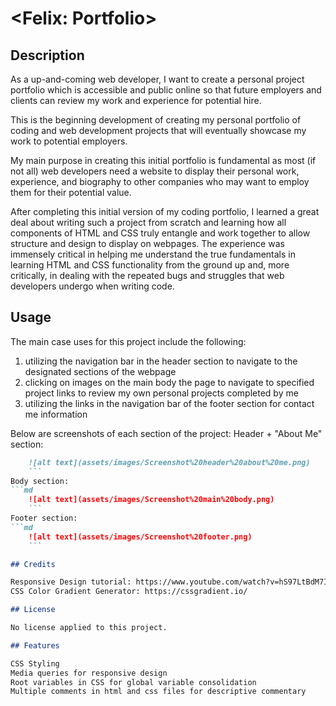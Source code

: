 # <Felix: Portfolio>

## Description

As a up-and-coming web developer, I want to create a personal project portfolio which is accessible and public online so that future employers and clients can review my work and experience for potential hire. 

This is the beginning development of creating my personal portfolio of coding and web development projects that will eventually showcase my work to potential employers. 

My main purpose in creating this initial portfolio is fundamental as most (if not all) web developers need a website to display their personal work, experience, and biography to other companies who may want to employ them for their potential value. 

After completing this initial version of my coding portfolio, I learned a great deal about writing such a project from scratch and learning how all components of HTML and CSS truly entangle and work together to allow structure and design to display on webpages. The experience was immensely critical in helping me understand the true fundamentals in learning HTML and CSS functionality from the ground up and, more critically, in dealing with the repeated bugs and struggles that web developers undergo when writing code. 

## Usage

The main case uses for this project include the following:
1) utilizing the navigation bar in the header section to navigate to the designated sections of the webpage
2) clicking on images on the main body the page to navigate to specified project links to review my own personal projects completed by me
3) utilizing the links in the navigation bar of the footer section for contact me information 

Below are screenshots of each section of the project:
Header + "About Me" section:
```md
    ![alt text](assets/images/Screenshot%20header%20about%20me.png)
    ```
Body section:
```md
    ![alt text](assets/images/Screenshot%20main%20body.png)
    ```
Footer section: 
```md
    ![alt text](assets/images/Screenshot%20footer.png)
    ```

## Credits

Responsive Design tutorial: https://www.youtube.com/watch?v=hS97LtBdM7I&list=PL4cUxeGkcC9g9Vh9MAA-XKnfJsWZnPZFw&index=8
CSS Color Gradient Generator: https://cssgradient.io/

## License

No license applied to this project. 

## Features

CSS Styling
Media queries for responsive design
Root variables in CSS for global variable consolidation
Multiple comments in html and css files for descriptive commentary
